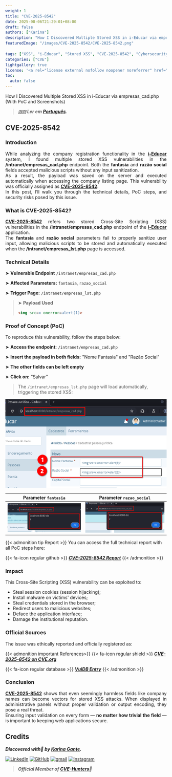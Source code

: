 ```yaml
---
weight: 1
title: "CVE-2025-8542"
date: 2025-08-06T21:29:01+08:00
draft: false
authors: ["Karina"]
description: "How I Discovered Multiple Stored XSS in i-Educar via empresas_cad.php (With PoC and Screenshots)"
featuredImage: "/images/CVE-2025-8542/CVE-2025-8542.png"

tags: ["XSS", "i-Educar", "Stored XSS", "CVE-2025-8542", "Cybersecurity"]
categories: ["CVE"]
lightgallery: true
license: '<a rel="license external nofollow noopener noreferrer" href="https://creativecommons.org/licenses/by-nc/4.0/" target="_blank">CC BY-NC 4.0</a>'
toc:
  auto: false
---
```


How I Discovered Multiple Stored XSS in i-Educar via empresas_cad.php (With PoC and Screenshots)

<!--more-->

> ***🇧🇷 Ler em [Português](http://karinagante.github.io/pt-br/cve-2025-8542).***

## CVE-2025-8542

### Introduction

<p align="justify">While analyzing the company registration functionality in the <b><a href="https://github.com/portabilis/i-educar" target=_blank>i-Educar</a></b> system, I found multiple stored XSS vulnerabilities in the <b>/intranet/empresas_cad.php</b> endpoint. Both the <b>fantasia</b> and <b>razão social</b> fields accepted malicious scripts without any input sanitization. </br> As a result, the payload was saved on the server and executed automatically when accessing the company listing page. This vulnerability was officially assigned as <b><a href="https://www.cve.org/CVERecord?id=CVE-2025-8542" target=_blank>CVE-2025-8542</a></b>. </br> In this post, I’ll walk you through the technical details, PoC steps, and security risks posed by this issue. </p>

### What is CVE-2025-8542?

<p align="justify"><b><a href="https://www.cve.org/CVERecord?id=CVE-2025-8542" target=_blank>CVE-2025-8542</a></b> refers two stored Cross-Site Scripting (XSS) vulnerabilities in the <b>/intranet/empresas_cad.php</b> endpoint of the <b><a href="https://github.com/portabilis/i-educar" target=_blank>i-Educar</a></b> application. </br> The <b>fantasia</b> and <b>razão social</b> parameters fail to properly sanitize user input, allowing malicious scripts to be stored and automatically executed when the <b>/intranet/empresas_lst.php</b> page is accessed. </p>

### Technical Details

➤ **Vulnerable Endpoint** `/intranet/empresas_cad.php`

➤ **Affected Parameters:** `fantasia`, `razao_social`

➤ **Trigger Page:** `/intranet/empresas_lst.php`

> ➤ **Payload Used** 
> ```html
><img src=x onerror=alert(1)>
>```

### Proof of Concept (PoC)

To reproduce this vulnerability, follow the steps below:

➤ **Access the endpoint:** `/intranet/empresas_cad.php`

➤ **Insert the payload in both fields:** "Nome Fantasia" and "Razão Social"

➤ **The other fields can be left empty**

➤ **Click on:** “Salvar”

> The `/intranet/empresas_lst.php` page will load automatically, triggering the stored XSS:

![](/images/CVE-2025-8542/PoC1.png) 

|   Parameter `fantasia`         |    Parameter `razao_social`        |
|:------------:|:------------:|
| ![](/images/CVE-2025-8542/PoC2.png)    | ![](/images/CVE-2025-8542/PoC3.png)  |

{{< admonition tip Report >}} 
You can access the full technical report with all PoC steps here:

{{< fa-icon regular github >}} 
***[CVE-2025-8542 Report](https://github.com/KarinaGante/KGSec/blob/main/CVEs/i-educar/CVE-2025-8542.md)***
{{< /admonition >}}

### Impact

This Cross-Site Scripting (XSS) vulnerability can be exploited to:

- Steal session cookies (session hijacking);
- Install malware on victims' devices;
- Steal credentials stored in the browser;
- Redirect users to malicious websites;
- Deface the application interface;
- Damage the institutional reputation.

### Official Sources

The issue was ethically reported and officially registered as:

{{< admonition important References>}} 
{{< fa-icon regular shield >}} 
***[CVE-2025-8542 on CVE.org](https://www.cve.org/CVERecord?id=CVE-2025-8542)***

{{< fa-icon regular database >}} 
***[VulDB Entry](https://vuldb.com/?id.318671)***
{{< /admonition >}}

### Conclusion

<p align="justify"><b><a href="https://www.cve.org/CVERecord?id=CVE-2025-8542" target=_blank>CVE-2025-8542</a></b> shows that even seemingly harmless fields like company names can become vectors for stored XSS attacks. When displayed in administrative panels without proper validation or output encoding, they pose a real threat. </br> Ensuring input validation on every form — <b>no matter how trivial the field</b> — is important to keeping web applications secure.</p>

## Credits

***Discovered with💜 by [Karina Gante](https://karinagante.github.io/).***

[![LinkedIn](https://skillicons.dev/icons?i=linkedin&theme=dark)](https://www.linkedin.com/in/karina-gante/)
[![GitHub](https://skillicons.dev/icons?i=github&theme=dark)](https://www.github.com/KarinaGante/)
[![gmail](https://skillicons.dev/icons?i=gmail&theme=dark)](mailto:karina.g@aluno.ifsp.edu.br)
[![Instagram](https://skillicons.dev/icons?i=instagram&theme=dark)](https://www.instagram.com/karinovisk02/)

> ***Official Member of [CVE-Hunters](https://www.cvehunters.com/)🏹***